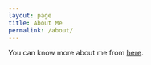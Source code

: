 ```yaml
---
layout: page
title: About Me
permalink: /about/
---
```


You can know more about me from [here](https://chihyu.me/).
